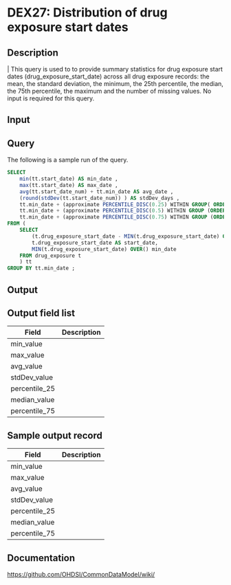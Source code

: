 # DEX27: Distribution of drug exposure start dates

## Description
| This query is used to to provide summary statistics for drug exposure start dates (drug_exposure_start_date) across all drug exposure records: the mean, the standard deviation, the minimum, the 25th percentile, the median, the 75th percentile, the maximum and the number of missing values. No input is required for this query.

## Input <None>
## Query
The following is a sample run of the query.  

```sql
SELECT
    min(tt.start_date) AS min_date , 
    max(tt.start_date) AS max_date , 
    avg(tt.start_date_num) + tt.min_date AS avg_date , 
    (round(stdDev(tt.start_date_num)) ) AS stdDev_days , 
    tt.min_date + (approximate PERCENTILE_DISC(0.25) WITHIN GROUP( ORDER BY tt.start_date_num ) ) AS percentile_25_date , 
    tt.min_date + (approximate PERCENTILE_DISC(0.5) WITHIN GROUP (ORDER BY tt.start_date_num ) ) AS median_date , 
    tt.min_date + (approximate PERCENTILE_DISC(0.75) WITHIN GROUP (ORDER BY tt.start_date_num ) ) AS percentile_75_date 
FROM ( 
    SELECT
        (t.drug_exposure_start_date - MIN(t.drug_exposure_start_date) OVER()) AS start_date_num, 
        t.drug_exposure_start_date AS start_date, 
        MIN(t.drug_exposure_start_date) OVER() min_date 
    FROM drug_exposure t 
    ) tt 
GROUP BY tt.min_date ; 
```

## Output

## Output field list

|  Field |  Description |
| --- | --- | 
| min_value |   |
| max_value |   |
| avg_value |   |
| stdDev_value |   |
| percentile_25 |   |
| median_value |   |
| percentile_75 |   |

## Sample output record

|  Field |  Description |
| --- | --- | 
| min_value |   |
| max_value |   |
| avg_value |   |
| stdDev_value |   |
| percentile_25 |   |
| median_value |   |
| percentile_75 |   |


## Documentation
https://github.com/OHDSI/CommonDataModel/wiki/
